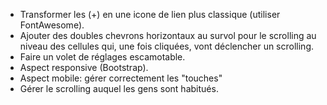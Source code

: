 - Transformer les (+) en une icone de lien plus classique (utiliser FontAwesome).
- Ajouter des doubles chevrons horizontaux au survol pour le scrolling au niveau des cellules qui, une fois cliquées, vont déclencher un scrolling.
- Faire un volet de réglages escamotable.
- Aspect responsive (Bootstrap).
- Aspect mobile: gérer correctement les "touches"
- Gérer le scrolling auquel les gens sont habitués.